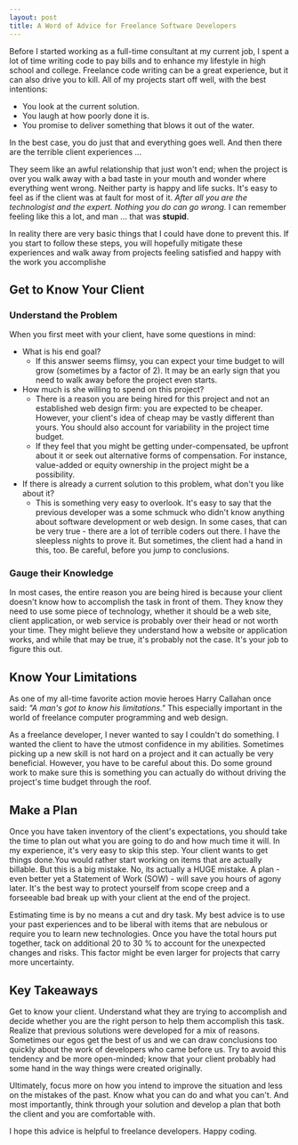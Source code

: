 ```yaml
---
layout: post
title: A Word of Advice for Freelance Software Developers
---
```

Before I started working as a full-time consultant at my current job, I spent a lot of time writing code to pay bills and to enhance my lifestyle in high school and college. Freelance code writing can be a great experience, but it can also drive you to kill. All of my projects start off well, with the best intentions:

*   You look at the current solution.
*   You laugh at how poorly done it is.
*   You promise to deliver something that blows it out of the water.

In the best case, you do just that and everything goes well. And then there are the terrible client experiences ...

They seem like an awful relationship that just won't end; when the project is over you walk away with a bad taste in your mouth and wonder where everything went wrong. Neither party is happy and life sucks. It's easy to feel as if the client was at fault for most of it. *After all you are the technologist and the expert. Nothing you do can go wrong.* I can remember feeling like this a lot, and man ... that was **stupid**.

In reality there are very basic things that I could have done to prevent this. If you start to follow these steps, you will hopefully mitigate these experiences and walk away from projects feeling satisfied and happy with the work you accomplishe

## Get to Know Your Client

### Understand the Problem

When you first meet with your client, have some questions in mind:

*   What is his end goal?
    *   If this answer seems flimsy, you can expect your time budget to will grow (sometimes by a factor of 2). It may be an
        early sign that you need to walk away before the project even starts.
*   How much is she willing to spend on this project?
    *   There is a reason you are being hired for this project and not an established web design firm: you are 
        expected to be cheaper. However, your client's idea of cheap may be vastly different than yours. You should also account for variability in the project time budget.
    *   If they feel that you might be getting under-compensated, be upfront about it or seek out alternative forms of
        compensation. For instance, value-added or equity ownership in the project might be a possibility.
*   If there is already a current solution to this problem, what don't you like about it?
    *   This is something very easy to overlook. It's easy to say that the previous developer was a some schmuck who 
        didn't know anything about software development or web design. In some cases, that can be very true - there are a lot of terrible coders out there. I have the sleepless nights to prove it. But sometimes, the client had a hand in this, too. Be careful, before you jump to conclusions.

### Gauge their Knowledge

In most cases, the entire reason you are being hired is because your client doesn't know how to accomplish the task in front of them. They know they need to use some piece of technology, whether it should be a web site, client application, or web service is probably over their head or not worth your time. They might believe they understand how a website or application works, and while that may be true, it's probably not the case. It's your job to figure this out.

## Know Your Limitations

As one of my all-time favorite action movie heroes Harry Callahan once said: *"A man's got to know his limitations."* This especially important in the world of freelance computer programming and web design.

As a freelance developer, I never wanted to say I couldn't do something. I wanted the client to have the utmost confidence in my abilities. Sometimes picking up a new skill is not hard on a project and it can actually be very beneficial. However, you have to be careful about this. Do some ground work to make sure this is something you can actually do without driving the project's time budget through the roof.

## Make a Plan

Once you have taken inventory of the client's expectations, you should take the time to plan out what you are going to do and how much time it will. In my experience, it's very easy to skip this step. Your client wants to get things done.You would rather start working on items that are actually billable. But this is a big mistake. No, its actually a HUGE mistake. A plan - even better yet a Statement of Work (SOW) - will save you hours of agony later. It's the best way to protect yourself from scope creep and a forseeable bad break up with your client at the end of the project.

Estimating time is by no means a cut and dry task. My best advice is to use your past experiences and to be liberal with items that are nebulous or require you to learn new technologies. Once you have the total hours put together, tack on additional 20 to 30 % to account for the unexpected changes and risks. This factor might be even larger for projects that carry more uncertainty.

## Key Takeaways

Get to know your client. Understand what they are trying to accomplish and decide whether you are the right person to help them accomplish this task. Realize that previous solutions were developed for a mix of reasons. Sometimes our egos get the best of us and we can draw conclusions too quickly about the work of developers who came before us. Try to avoid this tendency and be more open-minded; know that your client probably had some hand in the way things were created originally.

Ultimately, focus more on how you intend to improve the situation and less on the mistakes of the past.
Know what you can do and what you can't. And most importantly, think through your solution and develop a plan that both the client and you are comfortable with.

I hope this advice is helpful to freelance developers. Happy coding.
